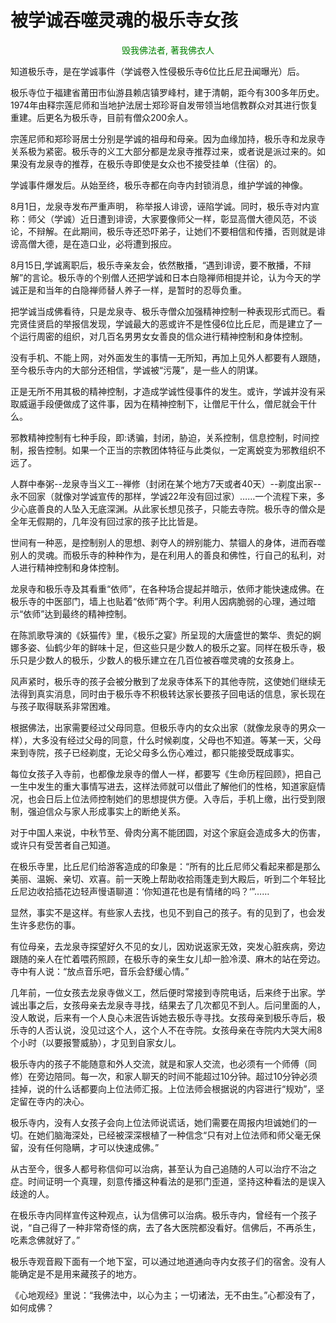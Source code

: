 # 被学诚吞噬灵魂的极乐寺女孩




<p align="center"> 
<font color ="green"> 毁我佛法者, 著我佛衣人 </font>
</p>



知道极乐寺，是在学诚事件（学诚卷入性侵极乐寺6位比丘尼丑闻曝光）后。

 

极乐寺位于福建省莆田市仙游县赖店镇罗峰村，建于清朝，距今有300多年历史。1974年由释宗莲尼师和当地护法居士郑珍哥自发带领当地信教群众对其进行恢复重建。后更名为极乐寺，目前有僧众200余人。



宗莲尼师和郑珍哥居士分别是学诚的祖母和母亲。因为血缘加持，极乐寺和龙泉寺关系极为紧密。极乐寺的义工大部分都是龙泉寺推荐过来，或者说是派过来的。如果没有龙泉寺的推荐，在极乐寺即使是女众也不接受挂单（住宿）的。



学诚事件爆发后。从始至终，极乐寺都在向寺内封锁消息，维护学诚的神像。





 

8月1日，龙泉寺发布严重声明， 称举报人诽谤，诬陷学诚。同时，极乐寺对内宣称：师父（学诚）近日遭到诽谤，大家要像师父一样，彰显高僧大德风范，不谈论，不辩解。在此期间，极乐寺还恐吓弟子，让她们不要相信和传播，否则就是诽谤高僧大德，是在造口业，必将遭到报应。



8月15日,学诚离职后，极乐寺亲友会，依然散播，“遇到诽谤，要不散播，不辩解”的言论。极乐寺的个别僧人还把学诚和日本白隐禅师相提并论，认为今天的学诚正是和当年的白隐禅师替人养子一样，是暂时的忍辱负重。



把学诚当成佛看待，只是龙泉寺、极乐寺僧众加强精神控制一种表现形式而已。看完贤佳贤启的举报信发现，学诚最大的恶或许不是性侵6位比丘尼，而是建立了一个运行周密的组织，对几百名男男女女善良的信众进行精神控制和身体控制。



没有手机、不能上网，对外面发生的事情一无所知，再加上见外人都要有人跟随，至今极乐寺内的大部分还相信，学诚被“污蔑”，是一些人的阴谋。



正是无所不用其极的精神控制，才造成学诚性侵事件的发生。或许，学诚并没有采取威逼手段便做成了这件事，因为在精神控制下，让僧尼干什么，僧尼就会干什么。




邪教精神控制有七种手段，即:诱骗，封闭，胁迫，关系控制，信息控制，时间控制，报告控制。如果一个正当的宗教团体特征与此类似，一定离蜕变为邪教组织不远了。



人群中奉粥--龙泉寺当义工--禅修（封闭在某个地方7天或者40天）--剃度出家--永不回家（就像对学诚宣传的那样，学诚22年没有回过家）……一个流程下来，多少心底善良的人坠入无底深渊。从此家长想见孩子，只能去寺院。极乐寺的僧众是全年无假期的，几年没有回过家的孩子比比皆是。



世间有一种恶，是控制别人的思想、剥夺人的辨别能力、禁锢人的身体，进而吞噬别人的灵魂。而极乐寺的种种作为，是在利用人的善良和佛性，行自己的私利，对人进行精神控制和身体控制。



龙泉寺和极乐寺及其看重“依师”，在各种场合提起并暗示，依师才能快速成佛。在极乐寺的中医部门，墙上也贴着“依师”两个字。利用人因病脆弱的心理，通过暗示“依师”达到最终的精神控制。



在陈凯歌导演的《妖猫传》里，《极乐之宴》所呈现的大唐盛世的繁华、贵妃的婀娜多姿、仙鹤少年的鲜味十足，但这些只是少数人的极乐之宴。同样在极乐寺，极乐只是少数人的极乐，少数人的极乐建立在几百位被吞噬灵魂的女孩身上。







风声紧时，极乐寺的孩子会被分散到了龙泉寺体系下的其他寺院，这使她们继续无法得到真实消息，同时由于极乐寺不积极转达家长要孩子回电话的信息，家长现在与孩子取得联系非常困难。

 

根据佛法，出家需要经过父母同意。但极乐寺内的女众出家（就像龙泉寺的男众一样），大多没有经过父母的同意，什么时候剃度，父母也不知道。等某一天，父母来到寺院，孩子已经剃度，无论父母多么伤心难过，都只能接受既成事实。



每位女孩子入寺前，也都像龙泉寺的僧人一样，都要写《生命历程回顾》，把自己一生中发生的重大事情写进去，这样法师就可以借此了解他们的性格，知道家庭情况，也会日后上位法师控制她们的思想提供方便。入寺后，手机上缴，出行受到限制，强迫信众与家人形成事实上的断绝关系。



对于中国人来说，中秋节至、骨肉分离不能团圆，对这个家庭会造成多大的伤害，或许只有受苦者自己知道。



在极乐寺里，比丘尼们给游客造成的印象是：“所有的比丘尼师父看起来都是那么美丽、温婉、亲切、欢喜。前一天晚上帮助收拾雨篷走到大殿后，听到二个年轻比丘尼边收拾插花边轻声慢语聊道：‘你知道花也是有情绪的吗？‘”……



显然，事实不是这样。有些家人去找，也见不到自己的孩子。有的见到了，也会发生许多悲伤的事。



有位母亲，去龙泉寺探望好久不见的女儿，因劝说返家无效，突发心脏疾病，旁边跟随的亲人在忙着喂药照顾，在极乐寺的亲生女儿却一脸冷漠、麻木的站在旁边。寺中有人说：“放点音乐吧，音乐会舒缓心情。”



几年前，一位女孩去龙泉寺做义工，然后便时常接到寺院电话，后来终于出家。学诚出事之后，女孩母亲去龙泉寺寻找，结果去了几次都见不到人。后问里面的人，没人敢说，后来有一个人良心未泯告诉她去极乐寺寻找。女孩母亲到极乐寺后，极乐寺的人否认说，没见过这个人，这个人不在寺院。女孩母亲在寺院内大哭大闹8个小时（以要报警威胁），才见到自家女儿。



极乐寺内的孩子不能随意和外人交流，就是和家人交流，也必须有一个师傅（同修）在旁边陪同。每一次，和家人聊天的时间不能超过10分钟。超过10分钟必须挂掉，说的什么话都要向上位法师汇报。上位法师会根据说的内容进行“规劝”，坚定留在寺内的决心。



极乐寺内，没有人女孩子会向上位法师说谎话，她们需要在周报内坦诚她们的一切。在她们脑海深处，已经被深深根植了一种信念“只有对上位法师和师父毫无保留，没有任何隐瞒，才可以快速成佛。”



从古至今，很多人都号称信仰可以治病，甚至认为自己追随的人可以治疗不治之症。时间证明一个真理，刻意传播这种看法的是邪门歪道，坚持这种看法的是误入歧途的人。



在极乐寺内同样宣传这种观点，认为信佛可以治病。极乐寺内，曾经有一个孩子说，“自己得了一种非常奇怪的病，去了各大医院都没看好。信佛后，不再杀生，吃素念佛就好了。”



极乐寺观音殿下面有一个地下室，可以通过地道通向寺内女孩子们的宿舍。没有人能确定是不是用来藏孩子的地方。



《心地观经》里说：“我佛法中，以心为主；一切诸法，无不由生。”心都没有了，如何成佛？



